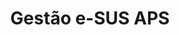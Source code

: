 ---
layout: default
title: Gestão e-SUS APS
nav_order: 5
has_children: true
description: "Manual e-SUS APS"
permalink: /docs/CDS
last_modified_date: "01/02/2021"
---